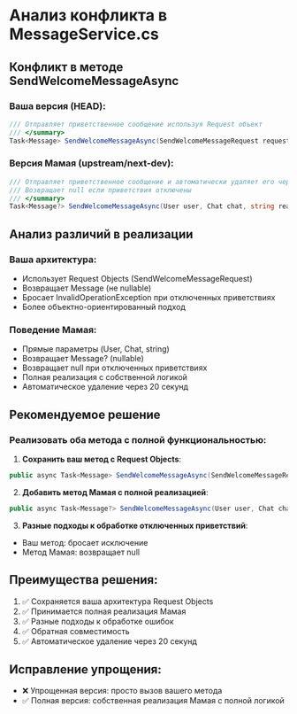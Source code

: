# Анализ конфликта в MessageService.cs

## Конфликт в методе SendWelcomeMessageAsync

### Ваша версия (HEAD):
```csharp
/// Отправляет приветственное сообщение используя Request объект
/// </summary>
Task<Message> SendWelcomeMessageAsync(SendWelcomeMessageRequest request);
```

### Версия Мамая (upstream/next-dev):
```csharp
/// Отправляет приветственное сообщение и автоматически удаляет его через 20 секунд
/// Возвращает null если приветствия отключены
/// </summary>
Task<Message?> SendWelcomeMessageAsync(User user, Chat chat, string reason = "приветствие", CancellationToken cancellationToken = default);
```

## Анализ различий в реализации

### Ваша архитектура:
- Использует Request Objects (SendWelcomeMessageRequest)
- Возвращает Message (не nullable)
- Бросает InvalidOperationException при отключенных приветствиях
- Более объектно-ориентированный подход

### Поведение Мамая:
- Прямые параметры (User, Chat, string)
- Возвращает Message? (nullable)
- Возвращает null при отключенных приветствиях
- Полная реализация с собственной логикой
- Автоматическое удаление через 20 секунд

## Рекомендуемое решение

### Реализовать оба метода с полной функциональностью:

1. **Сохранить ваш метод с Request Objects**:
```csharp
public async Task<Message> SendWelcomeMessageAsync(SendWelcomeMessageRequest request)
```

2. **Добавить метод Мамая с полной реализацией**:
```csharp
public async Task<Message?> SendWelcomeMessageAsync(User user, Chat chat, string reason = "приветствие", CancellationToken cancellationToken = default)
```

3. **Разные подходы к обработке отключенных приветствий**:
- Ваш метод: бросает исключение
- Метод Мамая: возвращает null

## Преимущества решения:
1. ✅ Сохраняется ваша архитектура Request Objects
2. ✅ Принимается полная реализация Мамая
3. ✅ Разные подходы к обработке ошибок
4. ✅ Обратная совместимость
5. ✅ Автоматическое удаление через 20 секунд

## Исправление упрощения:
- ❌ Упрощенная версия: просто вызов вашего метода
- ✅ Полная версия: собственная реализация Мамая с полной логикой 